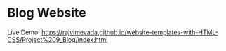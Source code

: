 # Blog Website

Live Demo: https://rajvimevada.github.io/website-templates-with-HTML-CSS/Project%209_Blog/index.html
